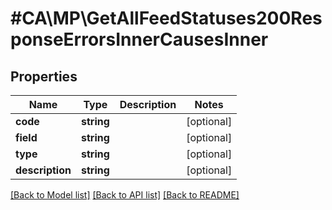 # #CA\MP\GetAllFeedStatuses200ResponseErrorsInnerCausesInner

## Properties

Name | Type | Description | Notes
------------ | ------------- | ------------- | -------------
**code** | **string** |  | [optional]
**field** | **string** |  | [optional]
**type** | **string** |  | [optional]
**description** | **string** |  | [optional]


[[Back to Model list]](../) [[Back to API list]](../../Api/CA/MP) [[Back to README]](../../README.md)
